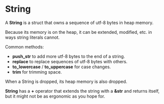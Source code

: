 # String

A **String** is a struct that owns a sequence of utf-8 bytes in heap memory.

Because its memory is on the heap, it can be extended, modified, etc. in ways string 
literals cannot. 

Common methods:

* **push_str** to add more utf-8 bytes to the end of a string.
* **replace** to replace sequences of utf-8 bytes with others.
* **to_lowercase** / **to_uppercase** for case changes.
* **trim** for trimming space.

When a String is dropped, its heap memory is also dropped.

**String** has a **+** operator that extends the string with a **&str** and returns
itself, but it might not be as ergonomic as you hope for.
